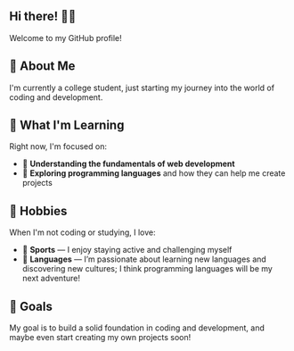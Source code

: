 ## Hi there! 🌸✨

Welcome to my GitHub profile!

## 🌷 About Me
I'm currently a college student, just starting my journey into the world of coding and development.

## 💖 What I'm Learning
Right now, I'm focused on:
- 🌼 **Understanding the fundamentals of web development**
- 🌸 **Exploring programming languages** and how they can help me create projects

## 🎀 Hobbies
When I'm not coding or studying, I love:
- 💪 **Sports** — I enjoy staying active and challenging myself
- 💖 **Languages** — I’m passionate about learning new languages and discovering new cultures; I think programming languages will be my next adventure!

## 🌹 Goals
My goal is to build a solid foundation in coding and development, and maybe even start creating my own projects soon!

